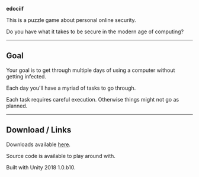 **edociif**

This is a puzzle game about personal online security.

Do you have what it takes to be secure in the modern age of computing?

---

## Goal

Your goal is to get through multiple days of using a computer without getting infected.

Each day you'll have a myriad of tasks to go through.

Each task requires careful execution. Otherwise things might not go as planned.

---

## Download / Links

Downloads available [here](https://bitbucket.org/vrempremiulintai/edociif/downloads/).

Source code is available to play around with.

Built with Unity 2018 1.0.b10.